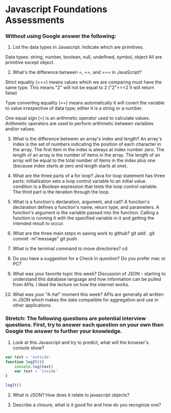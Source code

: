 # Javascript Foundations Assessments

### Without using Google answer the following:

1. List the data types in Javascript. Indicate which are primitives.

Data types: string, number, boolean, null, undefined, symbol, object
All are primitive except object.

2. What's the difference between =, ==, and === in JavaScript?

Strict equality (===) means values which we are comparing must have the same type. This means "2" will not be equal to 2 ("2"===2 it will return false)

Type converting equality (==) means automatically it will covert the variable to value irrespective of data type; either it is a string or a number.

One equal sign (=) is an arithmetic operator used to calculate values. Arithmetic operators are used to perform arithmetic between variables and/or values.

3. What is the difference between an array's index and length?
An array's index is the set of numbers indicating the position of each character in the array.  The first item in the index is always at index number zero.  The length of an array is the number of items in the array.  The length of an array will be equal to the total number of items in the index plus one (because index starts at zero and length starts at one).

4. What are the three parts of a for loop?
Java for loop statement has three parts: initialization sets a loop control variable to an initial value. condition is a Boolean expression that tests the loop control variable. The third part is the iteration through the loop.

5. What is a function's declaration, argument, and call?
A function's declaration defines a function's name, return type, and parameters.
A function's argument is the variable passed into the function.
Calling a function is running it with the specified variable in it and getting the intended result to occur.

6. What are the three main steps in saving work to github?
git add .
git commit -m"message"
git push

7. What is the terminal command to move directories?
cd

8. Do you have a suggestion for a Check In question?
Do you prefer mac or PC?  

9. What was your favorite topic this week?
Discussion of JSON - starting to understand this database language and how information can be pulled from APIs.  I liked the lecture on how the internet works.

10. What was your "A-ha!" moment this week?
APIs are generally all written in JSON which makes the data compatible for aggregation and use in other applications.

### Stretch: The following questions are potential interview questions. First, try to answer each question on your own then Google the answer to further your knowledge.

1. Look at this Javascript and try to predict, what will the browser's console show?

``` javascript
var text = 'outside'
function logIt(){
    console.log(text)
    var text = 'inside'
}

logIt()
```

2. What is JSON? How does it relate to javascript objects?

3. Describe a closure, what is it good for and how do you recognize one?
